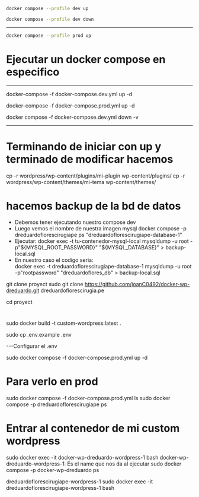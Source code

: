 ```bash
docker compose --profile dev up
```
```bash
docker compose --profile dev down
```
---
```bash
docker compose --profile prod up
```

# Ejecutar un docker compose en especifico
---
docker-compose -f docker-compose.dev.yml up -d

docker-compose -f docker-compose.prod.yml up -d

<!-- Bajar compose -->
docker compose -f docker-compose.dev.yml down -v


--- 
# Terminando de iniciar con up y terminado de modificar hacemos
cp -r wordpress/wp-content/plugins/mi-plugin wp-content/plugins/
cp -r wordpress/wp-content/themes/mi-tema wp-content/themes/

# hacemos backup de la bd de datos
- Debemos tener ejecutando nuestro compose dev
- Luego vemos el nombre de nuestra imagen mysql
  docker compose -p dreduardoflorescirugiape ps
  "dreduardoflorescirugiape-database-1"
- Ejecutar:
docker exec -t tu-contenedor-mysql-local mysqldump -u root -p"${MYSQL_ROOT_PASSWORD}" "${MYSQL_DATABASE}" > backup-local.sql  
- En nuestro caso el codigo seria:  
docker exec -t dreduardoflorescirugiape-database-1 mysqldump -u root -p"rootpassword" "dreduardoflores_db" > backup-local.sql


<!-- # Desde la raíz de tu proyecto (donde está el Dockerfile)
docker build -t custom-wordpress:latest . -->

<!-- EN SERVER -->
git clone proyect
sudo git clone https://github.com/joanC0492/docker-wp-dreduardo.git dreduardoflorescirugia.pe

cd proyect

# 
sudo docker build -t custom-wordpress:latest .

sudo cp .env.example .env

---Configurar el .env

sudo docker compose -f docker-compose.prod.yml up -d

# Para verlo en prod
sudo docker compose -f docker-compose.prod.yml ls
sudo docker compose -p dreduardoflorescirugiape ps

# Entrar al contenedor de mi custom wordpress
sudo docker exec -it docker-wp-dreduardo-wordpress-1 bash
docker-wp-dreduardo-wordpress-1: Es el name que nos da al ejecutar 
                                sudo docker compose -p docker-wp-dreduardo ps


dreduardoflorescirugiape-wordpress-1
sudo docker exec -it dreduardoflorescirugiape-wordpress-1 bash